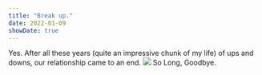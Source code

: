 ```yaml
---
title: "Break up."
date: 2022-01-09
showDate: true
---
```


Yes. After all these years (quite an impressive chunk of my life) of ups and downs, our relationship came to an end.
![](/break-up.jpg)
So Long, Goodbye.
